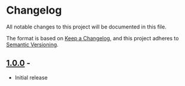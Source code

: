 # Changelog

All notable changes to this project will be documented in this file.

The format is based on [Keep a Changelog](https://keepachangelog.com/en/1.0.0/),
and this project adheres to [Semantic Versioning](https://semver.org/spec/v2.0.0.html).


## [1.0.0] - 

- Initial release

[1.0.0]: https://github.com/itk-dev-rpa/kontrolafgifter-i-bus/releases/tag/1.0.0